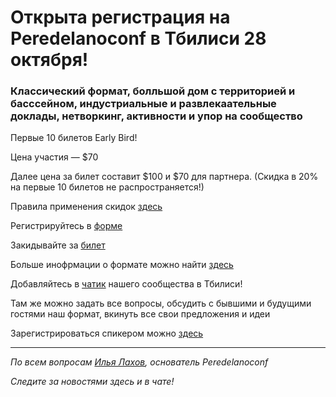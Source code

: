# Открыта регистрация на **Peredelanoconf** в Тбилиси 28 октября! 

### Классический формат, болльшой дом с территорией и басссейном, индустриальные и развлекаательные доклады, нетворкинг, активности и упор на сообщество

Первые 10 билетов Early Bird!

Цена участия — $70

Далее цена за билет составит $100 и $70 для партнера.
(Скидка в 20% на первые 10 билетов не распространяется!)

Правила применения скидок [здесь](/./guides/discount.md)

Регистрируйтесь в [форме](https://docs.google.com/forms/d/1hvEvtHXbWAVlV28s61X-J2jPDviKL_bO6TP2WQl2iQI)

Закидывайте за [билет](/./guides/how-to-pay.md)

Больше инофрмации о формате можно найти [здесь](/./confs/standard.md)

Добавляйтесь в [чатик](https://t.me/peredelanoconf_tbilisi) нашего сообщества в Тбилиси! 

Там же можно задать все вопросы, обсудить с бывшими и будущими гостями наш формат, вкинуть все свои предложения и идеи

Зарегистрироваться спикером можно [здесь](/./guides/tech-speech.md)

---

_По всем вопросам [Илья Лахов](https://t.me/ilakhov), основатель Peredelanoconf_

_Следите за новостями здесь и в чате!_

